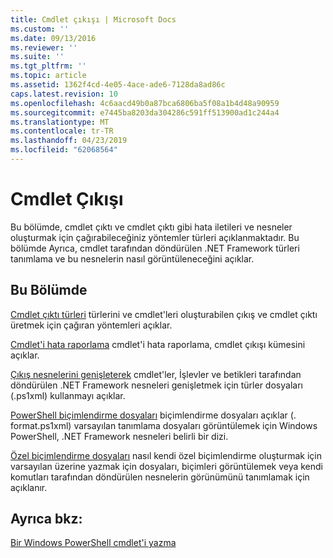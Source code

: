 ```yaml
---
title: Cmdlet çıkışı | Microsoft Docs
ms.custom: ''
ms.date: 09/13/2016
ms.reviewer: ''
ms.suite: ''
ms.tgt_pltfrm: ''
ms.topic: article
ms.assetid: 1362f4cd-4e05-4ace-ade6-7128da8ad86c
caps.latest.revision: 10
ms.openlocfilehash: 4c6aacd49b0a87bca6806ba5f08a1b4d48a90959
ms.sourcegitcommit: e7445ba8203da304286c591ff513900ad1c244a4
ms.translationtype: MT
ms.contentlocale: tr-TR
ms.lasthandoff: 04/23/2019
ms.locfileid: "62068564"
---
```

# <a name="cmdlet-output"></a>Cmdlet Çıkışı

Bu bölümde, cmdlet çıktı ve cmdlet çıktı gibi hata iletileri ve nesneler oluşturmak için çağırabileceğiniz yöntemler türleri açıklanmaktadır. Bu bölümde Ayrıca, cmdlet tarafından döndürülen .NET Framework türleri tanımlama ve bu nesnelerin nasıl görüntüleneceğini açıklar.

## <a name="in-this-section"></a>Bu Bölümde

[Cmdlet çıktı türleri](./types-of-cmdlet-output.md) türlerini ve cmdlet'leri oluşturabilen çıkış ve cmdlet çıktı üretmek için çağıran yöntemleri açıklar.

[Cmdlet'i hata raporlama](./cmdlet-error-reporting.md) cmdlet'i hata raporlama, cmdlet çıkışı kümesini açıklar.

[Çıkış nesnelerini genişleterek](./extending-output-objects.md) cmdlet'ler, İşlevler ve betikleri tarafından döndürülen .NET Framework nesneleri genişletmek için türler dosyaları (.ps1xml) kullanmayı açıklar.

[PowerShell biçimlendirme dosyaları](../format/powershell-formatting-files.md) biçimlendirme dosyaları açıklar (. format.ps1xml) varsayılan tanımlama dosyaları görüntülemek için Windows PowerShell, .NET Framework nesneleri belirli bir dizi.

[Özel biçimlendirme dosyaları](./custom-formatting-files.md) nasıl kendi özel biçimlendirme oluşturmak için varsayılan üzerine yazmak için dosyaları, biçimleri görüntülemek veya kendi komutları tarafından döndürülen nesnelerin görünümünü tanımlamak için açıklanır.

## <a name="see-also"></a>Ayrıca bkz:

[Bir Windows PowerShell cmdlet'i yazma](./writing-a-windows-powershell-cmdlet.md)
